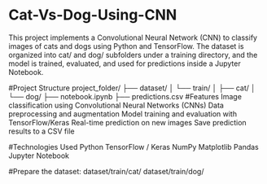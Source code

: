 # Cat-Vs-Dog-Using-CNN
This project implements a Convolutional Neural Network (CNN) to classify images of cats and dogs using Python and TensorFlow. The dataset is organized into cat/ and dog/ subfolders under a training directory, and the model is trained, evaluated, and used for predictions inside a Jupyter Notebook.

#Project Structure
project_folder/
├── dataset/
│   └── train/
│       ├── cat/
│       └── dog/
├── notebook.ipynb
├── predictions.csv
#Features
Image classification using Convolutional Neural Networks (CNNs)
Data preprocessing and augmentation
Model training and evaluation with TensorFlow/Keras
Real-time prediction on new images
Save prediction results to a CSV file

#Technologies Used
Python
TensorFlow / Keras
NumPy
Matplotlib
Pandas
Jupyter Notebook

#Prepare the dataset:
dataset/train/cat/
dataset/train/dog/
